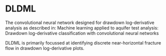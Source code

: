 # DLDML
The convolutional neural network designed for drawdown log-derivative analysis as described in: Machine learning applied to aquifer test analysis: Drawdown log-derivative classification with convolutional neural networks

DLDML is primarily focussed at identifying discrete near-horizontal fracture flow in drawdown log-derivative plots.
